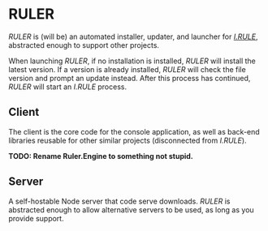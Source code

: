 # RULER
_RULER_ is (will be) an automated installer, updater, and launcher for [_I.RULE_](https://doctorhummer.itch.io/irule), abstracted enough to support other projects.

When launching _RULER_, if no installation is installed, _RULER_ will install the latest version. If a version is already installed, _RULER_ will check the file version and prompt an update instead. After this process has continued, _RULER_ will start an _I.RULE_ process.

## Client
The client is the core code for the console application, as well as back-end libraries reusable for other similar projects (disconnected from _I.RULE_).

**TODO: Rename Ruler.Engine to something not stupid.**

## Server
A self-hostable Node server that code serve downloads. _RULER_ is abstracted enough to allow alternative servers to be used, as long as you provide support.